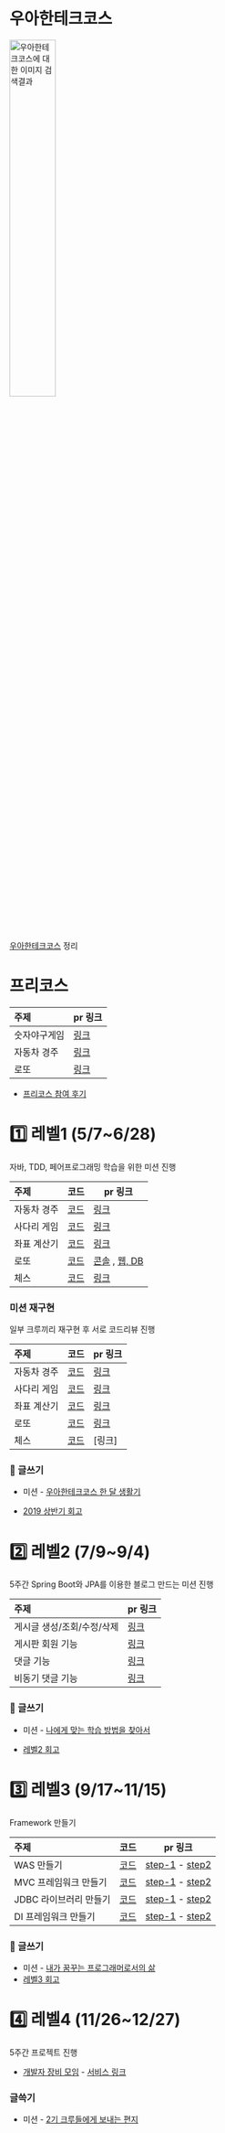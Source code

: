 
# 우아한테크코스

<img src="http://woowabros.github.io/img/2019-02-08/techcourse_poster.jpeg" alt="우아한테크코스에 대한 이미지 검색결과"  width="40%" height="40%" />

[우아한테크코스](https://woowacourse.github.io/) 정리





# 프리코스

| 주제         | pr 링크                                                      |
| :----------- | ------------------------------------------------------------ |
| 숫자야구게임 | [링크](https://github.com/woowacourse/java-baseball-precourse/pull/76) |
| 자동차 경주  | [링크](https://github.com/woowacourse/java-racingcar-precourse/pull/101) |
| 로또         | [링크](https://github.com/woowacourse/java-lotto-precourse/pull/42) |

- [프리코스 참여 후기](https://dublin-java.tistory.com/36)



# 1️⃣ 레벨1 (5/7~6/28)

자바, TDD, 페어프로그래밍 학습을 위한 미션 진행

| 주제        | 코드                                                         | pr 링크                                                      |
| :---------- | ------------------------------------------------------------ | ------------------------------------------------------------ |
| 자동차 경주 | [코드](https://github.com/woowacourse/java-racingcar/tree/dpudpu) | [링크](https://github.com/woowacourse/java-racingcar/pull/19) |
| 사다리 게임 | [코드](https://github.com/woowacourse/java-ladder/tree/dpudpu) | [링크](https://github.com/woowacourse/java-ladder/pull/25)   |
| 좌표 계산기 | [코드](https://github.com/woowacourse/java-coordinate/tree/dpudpu) | [링크](https://github.com/woowacourse/java-coordinate/pull/5) |
| 로또        | [코드](https://github.com/woowacourse/java-lotto/tree/dpudpu) | [콘솔](https://github.com/woowacourse/java-lotto/pull/3) , [웹, DB](https://github.com/woowacourse/java-lotto/pull/43) |
| 체스        | [코드](https://github.com/woowacourse/java-chess/tree/dpudpu) | [링크](https://github.com/woowacourse/java-chess/pull/2)     |



### 미션 재구현 

일부 크루끼리 재구현 후 서로 코드리뷰 진행

| 주제        | 코드                                                         | pr 링크                                                      |
| :---------- | ------------------------------------------------------------ | ------------------------------------------------------------ |
| 자동차 경주 | [코드](https://github.com/woowacourse-mission-review/java-racingcar-review) | [링크](https://github.com/woowacourse-mission-review/java-racingcar-review/pull/1) |
| 사다리 게임 | [코드](https://github.com/woowacourse-mission-review/java-ladder-review/tree/dpudpu) | [링크](https://github.com/woowacourse-mission-review/java-ladder-review/pull/3) |
| 좌표 계산기 | [코드](https://github.com/woowacourse-mission-review/java-coordinate-review/tree/dpudpu) | [링크](https://github.com/woowacourse-mission-review/java-coordinate-review/pull/4) |
| 로또        | [코드](https://github.com/woowacourse-mission-review/java-lotto-review/tree/dpudpu) | [링크](https://github.com/woowacourse-mission-review/java-lotto-review/pull/5)                                                       |
| 체스        | [코드](https://github.com/woowacourse-mission-review/java-chess-review/tree/dpudpu) | [링크]                                                       |



### 📝 글쓰기

- 미션 - [우아한테크코스 한 달 생활기](https://github.com/woowacourse/woowa-writing-1/blob/dpudpu/README.md)

- [2019 상반기 회고](https://velog.io/@dpudpu/2019-상반기-회고-ivjxrw6ajn)

  

# 2️⃣ 레벨2 (7/9~9/4)

5주간 Spring Boot와 JPA를 이용한 블로그 만드는 미션 진행

| 주제                       | pr 링크                                                  |
| :------------------------- | -------------------------------------------------------- |
| 게시글 생성/조회/수정/삭제 | [링크](https://github.com/woowacourse/jwp-blog/pull/23)  |
| 게시판 회원 기능           | [링크](https://github.com/woowacourse/jwp-blog/pull/63)  |
| 댓글 기능                  | [링크](https://github.com/woowacourse/jwp-blog/pull/105) |
| 비동기 댓글 기능           | [링크](https://github.com/woowacourse/jwp-blog/pull/166) |







### 📝 글쓰기

- 미션 - [나에게 맞는 학습 방법을 찾아서](https://github.com/woowacourse/woowa-writing-1/blob/dpudpu/%EB%A0%88%EB%B2%A82%20-%20%EC%84%B1%EC%9E%A5.md)

- [레벨2 회고](https://velog.io/@dpudpu/6)

  

# 3️⃣ 레벨3 (9/17~11/15)

Framework 만들기

| 주제                   | 코드                                                        | pr 링크                                                      |
| :--------------------- | ----------------------------------------------------------- | ------------------------------------------------------------ |
| WAS 만들기             | [코드](https://github.com/woowacourse/jwp-was/tree/dpudpu)  | [step-1](https://github.com/woowacourse/jwp-was/pull/41) - [step2](https://github.com/woowacourse/jwp-was/pull/57) |
| MVC 프레임워크 만들기  | [코드](https://github.com/woowacourse/jwp-mvc/tree/dpudpu)  | [step-1](https://github.com/woowacourse/jwp-mvc/pull/42) - [step2](https://github.com/woowacourse/jwp-mvc/pull/54) |
| JDBC 라이브러리 만들기 | [코드](https://github.com/woowacourse/jwp-jdbc/tree/dpudpu) | [step-1](https://github.com/woowacourse/jwp-jdbc/pull/46) - [step2](https://github.com/woowacourse/jwp-jdbc/pull/86) |
| DI 프레임워크 만들기   | [코드](https://github.com/woowacourse/jwp-di/tree/dpudpu)   | [step-1](https://github.com/woowacourse/jwp-di/pull/17) - [step2](https://github.com/woowacourse/jwp-di/pull/51) |





### 📝 글쓰기

- 미션 - [내가 꿈꾸는 프로그래머로서의 삶](https://github.com/woowacourse/woowa-writing-1/blob/dpudpu/%EB%A0%88%EB%B2%A83%20-%20%EC%84%B1%EC%88%99.md)
- [레벨3 회고](https://velog.io/@dpudpu/우아한테크코스-레벨3-회고-)



# 4️⃣ 레벨4 (11/26~12/27)	

5주간 프로젝트 진행
- [개발자 장비 모임](https://github.com/gae-jang-mo/app) - [서비스 링크](https://gaejangmo.com/)

### 글쓱기
- 미션 - [2기 크루들에게 보내는 편지](https://github.com/dpudpu/woowa-writing-1/blob/dpudpu/%EB%A0%88%EB%B2%A84%20-%202%EA%B8%B0%20%ED%81%AC%EB%A3%A8%EB%93%A4%EC%97%90%EA%B2%8C%20%EB%B3%B4%EB%82%B4%EB%8A%94%20%ED%8E%B8%EC%A7%80.md)
